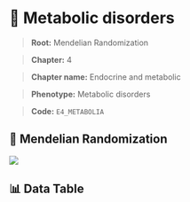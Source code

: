 # 🧪 Metabolic disorders

> **Root:** Mendelian Randomization

> **Chapter:** 4  

> **Chapter name:** Endocrine and metabolic

> **Phenotype:** Metabolic disorders  

> **Code:** `E4_METABOLIA`

## 🧬 Mendelian Randomization  

<img src="/MR/Figures/Forward/E4_METABOLIA.png"/>

## 📊 Data Table

<CsvTableMRF src="/MR_Data/Forward/E4_METABOLIA.csv"/>
